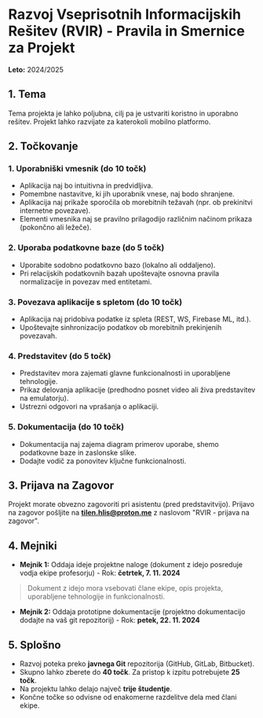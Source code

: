# Razvoj Vseprisotnih Informacijskih Rešitev (RVIR) - Pravila in Smernice za Projekt

**Leto:** 2024/2025  

## 1. Tema
Tema projekta je lahko poljubna, cilj pa je ustvariti koristno in uporabno rešitev. Projekt lahko razvijate za katerokoli mobilno platformo.

## 2. Točkovanje

### 1. Uporabniški vmesnik (do 10 točk)
- Aplikacija naj bo intuitivna in predvidljiva.
- Pomembne nastavitve, ki jih uporabnik vnese, naj bodo shranjene.
- Aplikacija naj prikaže sporočila ob morebitnih težavah (npr. ob prekinitvi internetne povezave).
- Elementi vmesnika naj se pravilno prilagodijo različnim načinom prikaza (pokončno ali ležeče).

### 2. Uporaba podatkovne baze (do 5 točk)
- Uporabite sodobno podatkovno bazo (lokalno ali oddaljeno).
- Pri relacijskih podatkovnih bazah upoštevajte osnovna pravila normalizacije in povezav med entitetami.

### 3. Povezava aplikacije s spletom (do 10 točk)
- Aplikacija naj pridobiva podatke iz spleta (REST, WS, Firebase ML, itd.).
- Upoštevajte sinhronizacijo podatkov ob morebitnih prekinjenih povezavah.

### 4. Predstavitev (do 5 točk)
- Predstavitev mora zajemati glavne funkcionalnosti in uporabljene tehnologije.
- Prikaz delovanja aplikacije (predhodno posnet video ali živa predstavitev na emulatorju).
- Ustrezni odgovori na vprašanja o aplikaciji.

### 5. Dokumentacija (do 10 točk)
- Dokumentacija naj zajema diagram primerov uporabe, shemo podatkovne baze in zaslonske slike.
- Dodajte vodič za ponovitev ključne funkcionalnosti.

## 3. Prijava na Zagovor
Projekt morate obvezno zagovoriti pri asistentu (pred predstavitvijo). Prijavo na zagovor pošljite na **tilen.hlis@proton.me** z naslovom "RVIR - prijava na zagovor".

## 4. Mejniki

- **Mejnik 1:** Oddaja ideje projektne naloge (dokument z idejo posreduje vodja ekipe profesorju) - Rok: **četrtek, 7. 11. 2024** 
> Dokument z idejo mora vsebovati člane ekipe, opis projekta, uporabljene tehnologije in funkcionalnosti.
- **Mejnik 2:** Oddaja prototipne dokumentacije (projektno dokumentacijo dodajte na vaš git repozitorij) - Rok: **petek, 22. 11. 2024**

## 5. Splošno
- Razvoj poteka preko **javnega Git** repozitorija (GitHub, GitLab, Bitbucket).
- Skupno lahko zberete do **40 točk**. Za pristop k izpitu potrebujete **25 točk**.
- Na projektu lahko delajo največ **trije študentje**.
- Končne točke so odvisne od enakomerne razdelitve dela med člani ekipe.
